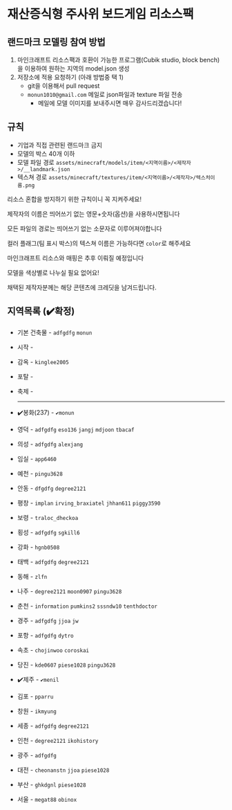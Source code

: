 # 재산증식형 주사위 보드게임 리소스팩

## 랜드마크 모델링 참여 방법

1. 마인크래프트 리소스팩과 호환이 가능한 프로그램(Cubik studio, block bench)을 이용하여 원하는 지역의 model.json 생성
2. 저장소에 적용 요청하기 (아래 방법중 택 1)
    * git을 이용해서 pull request
    * `monun1010@gmail.com` 메일로 json파일과 texture 파일 전송
        * 메일에 모델 이미지를 보내주시면 매우 감사드리겠습니다!

## 규칙

* 기업과 직접 관련된 랜드마크 금지
* 모델의 박스 40개 이하
* 모델 파일 경로 `assets/minecraft/models/item/<지역이름>/<제작자>/__landmark.json`
* 텍스쳐 경로 `assets/minecraft/textures/item/<지역이름>/<제작자>/텍스처이름.png`

리소스 혼합을 방지하기 위한 규칙이니 꼭 지켜주세요!

제작자의 이름은 띄어쓰기 없는 영문+숫자(옵션)을 사용하시면됩니다

모든 파일의 경로는 띄어쓰기 없는 소문자로 이루어져야합니다

컬러 플래그(팀 표시 박스)의 텍스쳐 이름은 가능하다면 `color`로 해주세요

마인크래프트 리소스와 매핑은 추후 이뤄질 예정입니다

모델을 색상별로 나누실 필요 없어요!

채택된 제작자분께는 해당 콘텐츠에 크레딧을 남겨드립니다.

## 지역목록 (✔️확정)

* 기본 건축물 - `adfgdfg` `monun`
* 시작 -
* 감옥 - `kinglee2005`
* 포탈 -
* 축제 -


  ---

* ✔️봉화(237) - `✔️monun`
* 영덕 - `adfgdfg` `eso136` `jangj` `mdjoon` `tbacaf`
* 의성 - `adfgdfg` `alexjang`
* 임실 - `app6460`
* 예천 - `pingu3628`
* 안동 - `dfgdfg` `degree2121`
* 평창 - `implan` `irving_braxiatel` `jhhan611` `piggy3590`
* 보령 - `traloc_dheckoa`
* 횡성 - `adfgdfg` `sgkill6`
* 강화 - `hgnb0508`

* 태백 - `adfgdfg` `degree2121`
* 동해 - `zlfn`
* 나주 - `degree2121` `moon0907` `pingu3628`
* 춘천 - `information` `pumkins2` `sssndw10` `tenthdoctor`
* 경주 - `adfgdfg` `jjoa` `jw`
* 포항 - `adfgdfg` `dytro`
* 속초 - `chojinwoo` `coroskai`
* 당진 - `kde0607` `piese1028` `pingu3628`
* ✔️제주 - `✔️menil`
* 김포 - `pparru`
* 창원 - `ikmyung`

* 세종 - `adfgdfg` `degree2121`
* 인천 - `degree2121` `ikohistory`
* 광주 - `adfgdfg`
* 대전 - `cheonanstn` `jjoa` `piese1028`
* 부산 - `ghkdgnl` `piese1028`
* 서울 - `megat88` `obinox`
